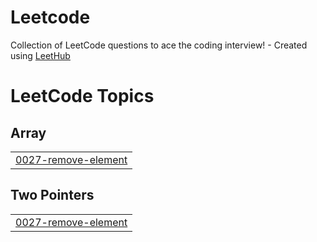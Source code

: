 # Leetcode
Collection of LeetCode questions to ace the coding interview! - Created using [LeetHub](https://github.com/QasimWani/LeetHub)

<!---LeetCode Topics Start-->
# LeetCode Topics
## Array
|  |
| ------- |
| [0027-remove-element](https://github.com/vkishore27/Leetcode/tree/master/0027-remove-element) |
## Two Pointers
|  |
| ------- |
| [0027-remove-element](https://github.com/vkishore27/Leetcode/tree/master/0027-remove-element) |
<!---LeetCode Topics End-->